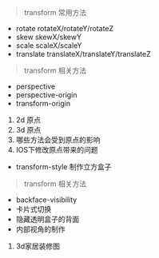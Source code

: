 > transform 常用方法

- rotate
rotateX/rotateY/rotateZ
- skew
skewX/skewY	
- scale
scaleX/scaleY
- translate
translateX/translateY/translateZ

> transform 相关方法

- perspective
- perspective-origin
- transform-origin
1. 2d 原点
2. 3d 原点
3. 哪些方法会受到原点的影响
4. IOS下修改原点带来的问题
- transform-style
制作立方盒子

> transform 相关方法

- backface-visibility
- 卡片式切换
- 隐藏透明盒子的背面
- 内部视角的制作
1. 3d家居装修图